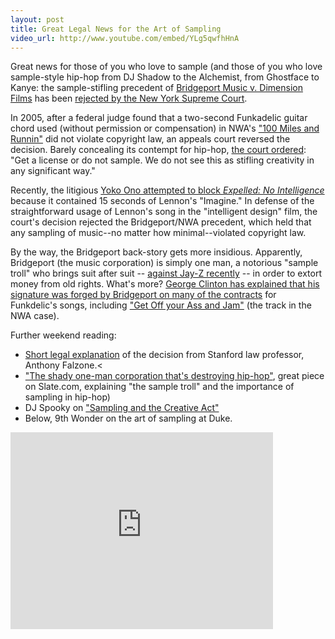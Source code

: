 ```yaml
---
layout: post
title: Great Legal News for the Art of Sampling
video_url: http://www.youtube.com/embed/YLg5qwfhHnA
---
```


Great news for those of you who love to sample (and those of you who love sample-style hip-hop from DJ Shadow to the Alchemist, from Ghostface to Kanye: the sample-stifling precedent of [Bridgeport Music v. Dimension Films](http://en.wikipedia.org/wiki/Bridgeport_Music_Inc._v._Dimension_Films) has been [rejected by the New York Supreme Court](http://lessig.org/mt/mt-tb.cgi/2256).  
  
In 2005, after a federal judge found that a two-second Funkadelic guitar chord used (without permission or compensation) in NWA's ["100 Miles and Runnin"](http://www.youtube.com/watch?v=B6YOq2xn3k4) did not violate copyright law, an appeals court reversed the decision. Barely concealing its contempt for hip-hop, [the court ordered](http://www.usatoday.com/tech/news/techpolicy/2004-09-08-sampling-ruling_x.htm): "Get a license or do not sample. We do not see this as stifling creativity in any significant way."  
  
Recently, the litigious [Yoko Ono attempted to block _Expelled: No Intelligence_](http://www.reuters.com/article/entertainmentNews/idUSN2320158220080423) because it contained 15 seconds of Lennon's "Imagine." In defense of the straightforward usage of Lennon's song in the "intelligent design" film, the court's decision rejected the Bridgeport/NWA precedent, which held that any sampling of music--no matter how minimal--violated copyright law.
  
By the way, the Bridgeport back-story gets more insidious. Apparently, Bridgeport (the music corporation) is simply one man, a notorious "sample troll" who brings suit after suit -- [against Jay-Z recently](http://hiphoparchive.org/thecircle/2006/12/01/jay-z-versus-the-sample-troll/) -- in order to extort money from old rights. What's more? [George Clinton has explained that his signature was forged by Bridgeport on many of the contracts](http://www.techdirt.com/blog.php?company=bridgeport) for Funkdelic's songs, including ["Get Off your Ass and Jam"](http://www.youtube.com/watch?v=siLtUWq0xio) (the track in the NWA case).  
  
Further weekend reading:  
*   [Short legal explanation](http://cyberlaw.stanford.edu/node/5833) of the decision from Stanford law professor, Anthony Falzone.<
*   ["The shady one-man corporation that's destroying hip-hop"](http://www.slate.com/id/2153961/), great piece on Slate.com, explaining "the sample troll" and the importance of sampling in hip-hop)
*   DJ Spooky on ["Sampling and the Creative Act"](http://www.realitysandwich.com/in_through_out_door_sampling_and_creative_act)
*   Below, 9th Wonder on the art of sampling at Duke.

<iframe 
  width="420" 
  height="315" 
  src="http://www.youtube.com/embed/YLg5qwfhHnA"
  frameborder="0" 
  allowfullscreen>
</iframe>
